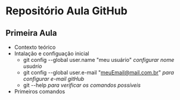 # Repositório Aula GitHub 
## Primeira Aula

- Contexto teórico
- Intalação e configuação inicial
   - git config --global user.name "meu usuário" _configurar nome usuário_
   - git config --global user.e-mail "meuEmail@mail.com.br"  _para configurar e-mail gitHub_ 
   - git --help _para verificar os comandos possíveis_
- Primeiros comandos
